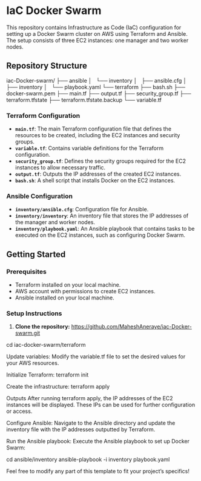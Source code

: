 # IaC Docker Swarm

This repository contains Infrastructure as Code (IaC) configuration for setting up a Docker Swarm cluster on AWS using Terraform and Ansible. The setup consists of three EC2 instances: one manager and two worker nodes.

## Repository Structure

iac-Docker-swarm/
├── ansible
│   └── inventory
│       ├── ansible.cfg
│       ├── inventory
│       └── playbook.yaml
└── terraform
    ├── bash.sh
    ├── docker-swarm.pem
    ├── main.tf
    ├── output.tf
    ├── security_group.tf
    ├── terraform.tfstate
    ├── terraform.tfstate.backup
    └── variable.tf

### Terraform Configuration

- **`main.tf`**: The main Terraform configuration file that defines the resources to be created, including the EC2 instances and security groups.
- **`variable.tf`**: Contains variable definitions for the Terraform configuration.
- **`security_group.tf`**: Defines the security groups required for the EC2 instances to allow necessary traffic.
- **`output.tf`**: Outputs the IP addresses of the created EC2 instances.
- **`bash.sh`**: A shell script that installs Docker on the EC2 instances.

### Ansible Configuration

- **`inventory/ansible.cfg`**: Configuration file for Ansible.
- **`inventory/inventory`**: An inventory file that stores the IP addresses of the manager and worker nodes.
- **`inventory/playbook.yaml`**: An Ansible playbook that contains tasks to be executed on the EC2 instances, such as configuring Docker Swarm.

## Getting Started

### Prerequisites

- Terraform installed on your local machine.
- AWS account with permissions to create EC2 instances.
- Ansible installed on your local machine.

### Setup Instructions

1. **Clone the repository:**
   https://github.com/MaheshAneraye/iac-Docker-swarm.git

cd iac-docker-swarm/terraform

Update variables: Modify the variable.tf file to set the desired values for your AWS resources.

Initialize Terraform:
terraform init

Create the infrastructure:
terraform apply

Outputs
After running terraform apply, the IP addresses of the EC2 instances will be displayed. These IPs can be used for further configuration or access.


Configure Ansible: Navigate to the Ansible directory and update the inventory file with the IP addresses outputted by Terraform.

Run the Ansible playbook: Execute the Ansible playbook to set up Docker Swarm:

cd ansible/inventory
ansible-playbook -i inventory playbook.yaml


Feel free to modify any part of this template to fit your project’s specifics!

